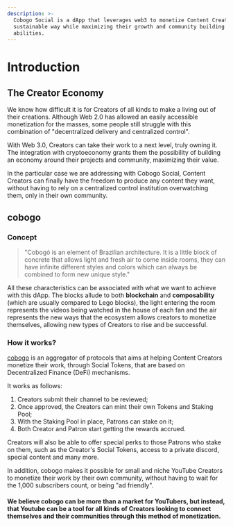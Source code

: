```yaml
---
description: >-
  Cobogo Social is a dApp that leverages web3 to monetize Content Creators in a
  sustainable way while maximizing their growth and community building
  abilities.
---
```


# Introduction

## The Creator Economy

We know how difficult it is for Creators of all kinds to make a living out of their creations. Although Web 2.0 has allowed an easily accessible monetization for the masses, some people still struggle with this combination of "decentralized delivery and centralized control".&#x20;

With Web 3.0, Creators can take their work to a next level, truly owning it. The integration with cryptoeconomy grants them the possibility of building an economy around their projects and community, maximizing their value.

In the particular case we are addressing with Cobogo Social, Content Creators can finally have the freedom to produce any content they want, without having to rely on a centralized control institution overwatching them, only in their own community.

## cobogo&#x20;

### Concept

> "Cobogó is an element of Brazilian architecture. It is a little block of concrete that allows light and fresh air to come inside rooms, they can have infinite different styles and colors which can always be combined to form new unique style."

All these characteristics can be associated with what we want to achieve with this dApp. The blocks allude to both **blockchain** and **composability** (which are usually compared to Lego blocks), the light entering the room represents the videos being watched in the house of each fan and the air represents the new ways that the ecosystem allows creators to monetize themselves, allowing new types of Creators to rise and be successful.

### How it works?

[cobogo](https://cobogo.social) is an aggregator of protocols that aims at helping Content Creators monetize their work, through Social Tokens, that are based on Decentralized Finance (DeFi) mechanisms.&#x20;

It works as follows:

1. Creators submit their channel to be reviewed;
2. Once approved, the Creators can mint their own Tokens and Staking Pool;
3. With the Staking Pool in place, Patrons can stake on it;
4. Both Creator and Patron start getting the rewards accrued.

Creators will also be able to offer special perks to those Patrons who stake on them, such as the Creator's Social Tokens, access to a private discord, special content and many more.

In addition, cobogo makes it possible for small and niche YouTube Creators to monetize their work by their own community, without having to wait for the 1,000 subscribers count, or being "ad friendly".&#x20;

#### We believe cobogo can be more than a market for YouTubers, but instead, that Youtube can be a tool for all kinds of Creators looking to connect themselves and their communities through this method of monetization.
